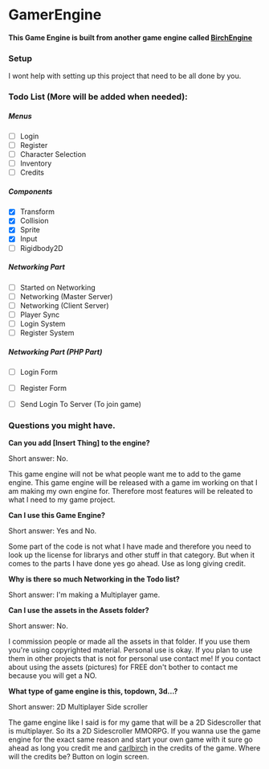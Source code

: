 # GamerEngine
#### This Game Engine is built from another game engine called [BirchEngine](https://github.com/carlbirch/BirchEngine)

### Setup
I wont help with setting up this project that need to be all done by you.

### Todo List (More will be added when needed):

##### **Menus**

- [ ] Login
- [ ] Register
- [ ] Character Selection
- [ ] Inventory
- [ ] Credits

##### **Components**
- [x] Transform
- [x] Collision
- [x] Sprite
- [x] Input
- [ ] Rigidbody2D

##### **Networking Part**
- [ ] Started on Networking
- [ ] Networking (Master Server)
- [ ] Networking (Client Server)
- [ ] Player Sync
- [ ] Login System
- [ ] Register System

##### **Networking Part (PHP Part)**
- [ ] Login Form
- [ ] Register Form
- [ ] Send Login To Server (To join game)


### Questions you might have.
**Can you add [Insert Thing] to the engine?**

Short answer: No.

This game engine will not be what people want me to add to the game engine. This game engine will be released with a game im working on that I am making my own engine for. Therefore most features will be releated to what I need to my game project.

**Can I use this Game Engine?**

Short answer: Yes and No.

Some part of the code is not what I have made and therefore you need to look up the license for librarys and other stuff in that category. But when it comes to the parts I have done yes go ahead. Use as long giving credit.

**Why is there so much Networking in the Todo list?**

Short answer: I'm making a Multiplayer game.

**Can I use the assets in the Assets folder?**

Short answer: No.

I commission people or made all the assets in that folder. If you use them you're using copyrighted material. Personal use is okay. If you plan to use them in other projects that is not for personal use contact me! If you contact about using the assets (pictures) for FREE don't bother to contact me because you will get a NO.

**What type of game engine is this, topdown, 3d...?**

Short answer: 2D Multiplayer Side scroller

The game engine like I said is for my game that will be a 2D Sidescroller that is multiplayer. So its a 2D Sidescroller MMORPG. If you wanna use the game engine for the exact same reason and start your own game with it sure go ahead as long you credit me and [carlbirch](https://github.com/carlbirch) in the credits of the game. Where will the credits be? Button on login screen.
